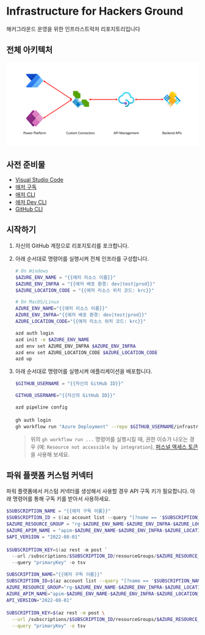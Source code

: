 # Infrastructure for Hackers Ground

해커그라운드 운영을 위한 인프라스트럭처 리포지토리입니다

## 전체 아키텍처

![전체 아키텍처](./assets/architecture.png)

## 사전 준비물

- [Visual Studio Code](https://code.visualstudio.com/?WT.mc_id=dotnet-91712-juyoo)
- [애저 구독](https://azure.microsoft.com/ko-kr/free/?WT.mc_id=dotnet-91712-juyoo)
- [애저 CLI](https://learn.microsoft.com/ko-kr/cli/azure/what-is-azure-cli?WT.mc_id=dotnet-91712-juyoo)
- [애저 Dev CLI](https://learn.microsoft.com/ko-kr/azure/developer/azure-developer-cli/overview?WT.mc_id=dotnet-91712-juyoo)
- [GitHub CLI](https://docs.github.com/ko/github-cli/github-cli/about-github-cli)

## 시작하기

1. 자신의 GitHub 계정으로 리포지토리를 포크합니다.
1. 아래 순서대로 명령어를 실행시켜 전체 인프라를 구성합니다.

    ```powershell
    # On Windows
    $AZURE_ENV_NAME = "{{애저 리소스 이름}}"
    $AZURE_ENV_INFRA = "{{애저 배포 환경: dev|test|prod}}"
    $AZURE_LOCATION_CODE = "{{애저 리소스 위치 코드: krc}}"
    ```

    ```bash
    # On MacOS/Linux
    AZURE_ENV_NAME="{{애저 리소스 이름}}"
    AZURE_ENV_INFRA="{{애저 배포 환경: dev|test|prod}}"
    AZURE_LOCATION_CODE="{{애저 리소스 위치 코드: krc}}"
    ```

    ```bash
    azd auth login
    azd init -e $AZURE_ENV_NAME
    azd env set AZURE_ENV_INFRA $AZURE_ENV_INFRA
    azd env set AZURE_LOCATION_CODE $AZURE_LOCATION_CODE
    azd up
    ```

1. 아래 순서대로 명령어를 실행시켜 애플리케이션을 배포합니다.

    ```powershell
    $GITHUB_USERNAME = "{{자신의 GitHub ID}}"
    ```

    ```bash
    GITHUB_USERNAME="{{자신의 GitHub ID}}"
    ```

    ```bash
    azd pipeline config

    gh auth login
    gh workflow run "Azure Deployment" --repo $GITHUB_USERNAME/infrastructure
    ```

    > 위의 `gh workflow run ...` 명령어를 실행시킬 때, 권한 이슈가 나오는 경우 (예: `Resource not accessible by integration`), [퍼스널 액세스 토큰](https://docs.github.com/ko/authentication/keeping-your-account-and-data-secure/managing-your-personal-access-tokens)을 사용해 보세요.

## 파워 플랫폼 커스텀 커넥터

파워 플랫폼에서 커스텀 커넥터를 생성해서 사용할 경우 API 구독 키가 필요합니다. 아래 명령어를 통해 구독 키를 받아서 사용하세요.

```powershell
$SUBSCRIPTION_NAME = "{{애저 구독 이름}}"
$SUBSCRIPTION_ID = $(az account list --query "[?name == '$SUBSCRIPTION_NAME'].id" -o tsv)
$AZURE_RESOURCE_GROUP = "rg-$AZURE_ENV_NAME-$AZURE_ENV_INFRA-$AZURE_LOCATION_CODE"
$AZURE_APIM_NAME = "apim-$AZURE_ENV_NAME-$AZURE_ENV_INFRA-$AZURE_LOCATION_CODE"
$API_VERSION = "2022-08-01"

$SUBSCRIPTION_KEY=$(az rest -m post `
  --url /subscriptions/$SUBSCRIPTION_ID/resourceGroups/$AZURE_RESOURCE_GROUP/providers/Microsoft.ApiManagement/service/$AZURE_APIM_NAME/subscriptions/default/listSecrets?api-version=$API_VERSION `
  --query "primaryKey" -o tsv
```

```bash
SUBSCRIPTION_NAME="{{애저 구독 이름}}"
SUBSCRIPTION_ID=$(az account list --query "[?name == '$SUBSCRIPTION_NAME'].id" -o tsv)
AZURE_RESOURCE_GROUP="rg-$AZURE_ENV_NAME-$AZURE_ENV_INFRA-$AZURE_LOCATION_CODE"
AZURE_APIM_NAME="apim-$AZURE_ENV_NAME-$AZURE_ENV_INFRA-$AZURE_LOCATION_CODE"
API_VERSION="2022-08-01"

SUBSCRIPTION_KEY=$(az rest -m post \
  --url /subscriptions/$SUBSCRIPTION_ID/resourceGroups/$AZURE_RESOURCE_GROUP/providers/Microsoft.ApiManagement/service/$AZURE_APIM_NAME/subscriptions/default/listSecrets?api-version=$API_VERSION \
  --query "primaryKey" -o tsv
```
